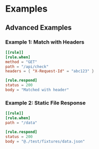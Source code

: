 # Examples

## Advanced Examples

### Example 1: Match with Headers

```toml
[[rule]]
[rule.when]
method = "GET"
path = "/api/check"
headers = { "X-Request-Id" = "abc123" }

[rule.respond]
status = 200
body = "Matched with header"
```

### Example 2: Static File Response

```toml
[[rule]]
[rule.when]
path = "/data"

[rule.respond]
status = 200
body = "@./test/fixtures/data.json"
```
